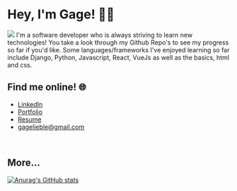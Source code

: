 # Hey, I'm Gage! :technologist:
<img src="https://gagelieble.com/static/portfolio_app/githubfiles/GithubCoverwhite.svg">
I'm a software developer who is always striving to learn new technologies! You take a look through my Github Repo's to see my progress so far if you'd like. Some languages/frameworks I've enjoyed learning so far include Django, Python, Javascript, React, VueJs as well as the basics, html and css.

## Find me online! :globe_with_meridians:
 - [LinkedIn](https://www.linkedin.com/in/gage-lieble/)
 - [Portfolio](https://www.gagelieble.com/)
 - [Resume](https://www.gagelieble.com/static/portfolio/imgs/GageLiebleSoftwareResume.pdf)
 - [gagelieble@gmail.com](mailto:gagelieble@gmail.com)


<br>

## More...
[![Anurag's GitHub stats](https://github-readme-stats.vercel.app/api?username=Gage-Lieble&theme=vue)](https://github.com/anuraghazra/github-readme-stats)


